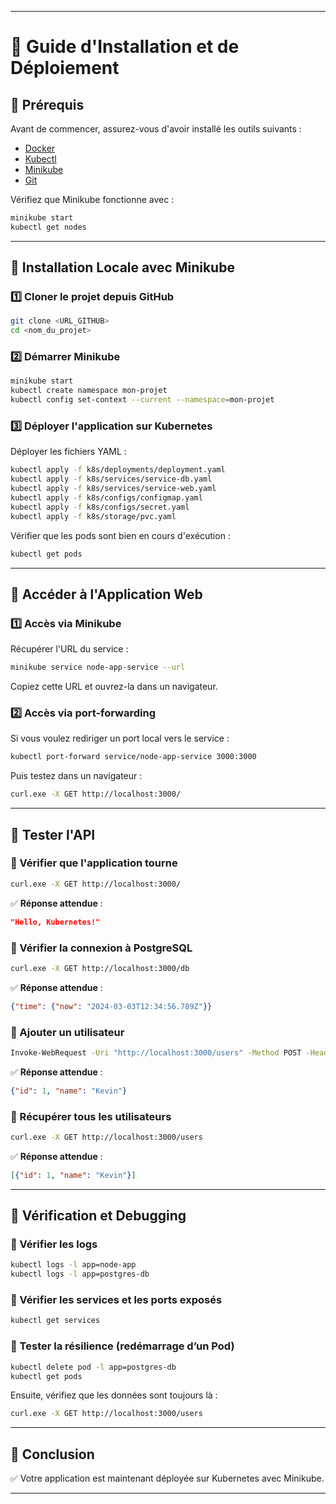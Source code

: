 
---

# 🚀 Guide d'Installation et de Déploiement

## 📌 Prérequis

Avant de commencer, assurez-vous d'avoir installé les outils suivants :

- [Docker](https://docs.docker.com/get-docker/)
- [Kubectl](https://kubernetes.io/docs/tasks/tools/)
- [Minikube](https://minikube.sigs.k8s.io/docs/start/)
- [Git](https://git-scm.com/downloads)

Vérifiez que Minikube fonctionne avec :

```sh
minikube start
kubectl get nodes
```

---

## 📌 Installation Locale avec Minikube

### 1️⃣ Cloner le projet depuis GitHub

```sh
git clone <URL_GITHUB>
cd <nom_du_projet>
```

### 2️⃣ Démarrer Minikube

```sh
minikube start
kubectl create namespace mon-projet
kubectl config set-context --current --namespace=mon-projet
```

### 3️⃣ Déployer l'application sur Kubernetes

Déployer les fichiers YAML :

```sh
kubectl apply -f k8s/deployments/deployment.yaml
kubectl apply -f k8s/services/service-db.yaml
kubectl apply -f k8s/services/service-web.yaml
kubectl apply -f k8s/configs/configmap.yaml
kubectl apply -f k8s/configs/secret.yaml
kubectl apply -f k8s/storage/pvc.yaml
```

Vérifier que les pods sont bien en cours d'exécution :

```sh
kubectl get pods
```

---

## 📌 Accéder à l'Application Web

### 1️⃣ Accès via Minikube

Récupérer l'URL du service :

```sh
minikube service node-app-service --url
```

Copiez cette URL et ouvrez-la dans un navigateur.

### 2️⃣ Accès via port-forwarding

Si vous voulez rediriger un port local vers le service :

```sh
kubectl port-forward service/node-app-service 3000:3000
```

Puis testez dans un navigateur :

```sh
curl.exe -X GET http://localhost:3000/
```

---

## 📌 Tester l'API

### 🔹 Vérifier que l'application tourne

```sh
curl.exe -X GET http://localhost:3000/
```

✅ **Réponse attendue** :

```json
"Hello, Kubernetes!"
```

### 🔹 Vérifier la connexion à PostgreSQL

```sh
curl.exe -X GET http://localhost:3000/db
```

✅ **Réponse attendue** :

```json
{"time": {"now": "2024-03-03T12:34:56.789Z"}}
```

### 🔹 Ajouter un utilisateur

```sh
Invoke-WebRequest -Uri "http://localhost:3000/users" -Method POST -Headers @{"Content-Type"="application/json"} -Body '{"name": "Kevin"}'
```

✅ **Réponse attendue** :

```json
{"id": 1, "name": "Kevin"}
```

### 🔹 Récupérer tous les utilisateurs

```sh
curl.exe -X GET http://localhost:3000/users
```

✅ **Réponse attendue** :

```json
[{"id": 1, "name": "Kevin"}]
```

---

## 📌 Vérification et Debugging

### 🔹 Vérifier les logs

```sh
kubectl logs -l app=node-app
kubectl logs -l app=postgres-db
```

### 🔹 Vérifier les services et les ports exposés

```sh
kubectl get services
```

### 🔹 Tester la résilience (redémarrage d’un Pod)

```sh
kubectl delete pod -l app=postgres-db
kubectl get pods
```

Ensuite, vérifiez que les données sont toujours là :

```sh
curl.exe -X GET http://localhost:3000/users
```

---

## 🎯 Conclusion

✅ Votre application est maintenant déployée sur Kubernetes avec Minikube.  

---
